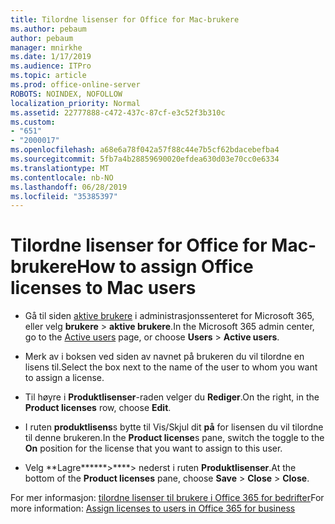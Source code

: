 ```yaml
---
title: Tilordne lisenser for Office for Mac-brukere
ms.author: pebaum
author: pebaum
manager: mnirkhe
ms.date: 1/17/2019
ms.audience: ITPro
ms.topic: article
ms.prod: office-online-server
ROBOTS: NOINDEX, NOFOLLOW
localization_priority: Normal
ms.assetid: 22777888-c472-437c-87cf-e3c52f3b310c
ms.custom:
- "651"
- "2000017"
ms.openlocfilehash: a68e6a78f042a57f88c44e7b5cf62bdacebefba4
ms.sourcegitcommit: 5fb7a4b28859690020efdea630d03e70cc0e6334
ms.translationtype: MT
ms.contentlocale: nb-NO
ms.lasthandoff: 06/28/2019
ms.locfileid: "35385397"
---
```

# <a name="how-to-assign-office-licenses-to-mac-users"></a><span data-ttu-id="1ece1-102">Tilordne lisenser for Office for Mac-brukere</span><span class="sxs-lookup"><span data-stu-id="1ece1-102">How to assign Office licenses to Mac users</span></span>

- <span data-ttu-id="1ece1-103">Gå til siden [aktive brukere](https://go.microsoft.com/fwlink/p/?linkid=834822) i administrasjonssenteret for Microsoft 365, eller velg **brukere** \> **aktive brukere**.</span><span class="sxs-lookup"><span data-stu-id="1ece1-103">In the Microsoft 365 admin center, go to the [Active users](https://go.microsoft.com/fwlink/p/?linkid=834822) page, or choose **Users** \> **Active users**.</span></span>

- <span data-ttu-id="1ece1-104">Merk av i boksen ved siden av navnet på brukeren du vil tilordne en lisens til.</span><span class="sxs-lookup"><span data-stu-id="1ece1-104">Select the box next to the name of the user to whom you want to assign a license.</span></span>

- <span data-ttu-id="1ece1-105">Til høyre i **Produktlisenser**-raden velger du **Rediger**.</span><span class="sxs-lookup"><span data-stu-id="1ece1-105">On the right, in the **Product licenses** row, choose **Edit**.</span></span>

- <span data-ttu-id="1ece1-106">I ruten **produktlisens**s bytte til Vis/Skjul dit **på** for lisensen du vil tilordne til denne brukeren.</span><span class="sxs-lookup"><span data-stu-id="1ece1-106">In the **Product license**s pane, switch the toggle to the **On** position for the license that you want to assign to this user.</span></span>

- <span data-ttu-id="1ece1-107">Velg \*\*Lagre\*\*\*\*\*\*\>\*\*\*\*\> nederst i ruten **Produktlisenser**.</span><span class="sxs-lookup"><span data-stu-id="1ece1-107">At the bottom of the **Product licenses** pane, choose **Save** \> **Close** \> **Close**.</span></span>

<span data-ttu-id="1ece1-108">For mer informasjon: [tilordne lisenser til brukere i Office 365 for bedrifter](https://docs.microsoft.com/office365/admin/subscriptions-and-billing/assign-licenses-to-users)</span><span class="sxs-lookup"><span data-stu-id="1ece1-108">For more information: [Assign licenses to users in Office 365 for business](https://docs.microsoft.com/office365/admin/subscriptions-and-billing/assign-licenses-to-users)</span></span>
  